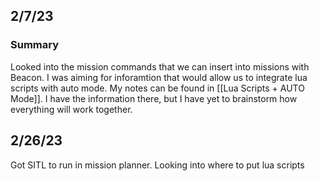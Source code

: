 ## 2/7/23

### Summary
Looked into the mission commands that we can insert into missions with Beacon. I was aiming for inforamtion that would allow us to integrate lua scripts with auto mode. My notes can be found in [[Lua Scripts + AUTO Mode]]. I have the information there, but I have yet to brainstorm how everything will work together.

## 2/26/23
Got SITL to run in mission planner. Looking into where to put lua scripts